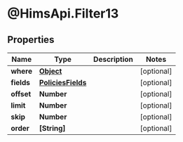 # @HimsApi.Filter13

## Properties

Name | Type | Description | Notes
------------ | ------------- | ------------- | -------------
**where** | [**Object**](.md) |  | [optional] 
**fields** | [**PoliciesFields**](PoliciesFields.md) |  | [optional] 
**offset** | **Number** |  | [optional] 
**limit** | **Number** |  | [optional] 
**skip** | **Number** |  | [optional] 
**order** | **[String]** |  | [optional] 


